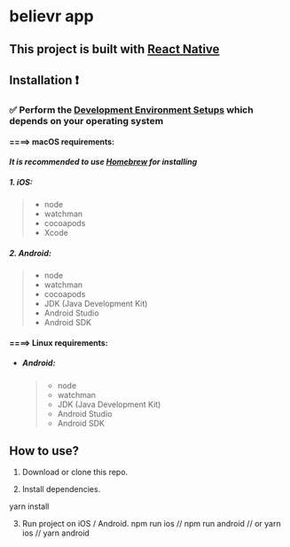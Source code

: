 # believr app

## This project is built with [React Native](https://reactnative.dev/)

## Installation :exclamation:
### :white_check_mark: Perform the [Development Environment Setups](https://reactnative.dev/docs/environment-setup) which depends on your operating system 

#### ====> macOS requirements:
__*It is recommended to use [Homebrew](https://brew.sh/) for installing*__
##### 1.  iOS:
   > * node
   > * watchman
   > * cocoapods
   > * Xcode
##### 2. Android:
   > * node
   > * watchman
   > * cocoapods
   > * JDK (Java Development Kit)
   > * Android Studio
   > * Android SDK
 
#### ====> Linux requirements:
* ##### Android:
   > * node
   > * watchman
   > * JDK (Java Development Kit)
   > * Android Studio 
   > * Android SDK  
   
## How to use?

1. Download or clone this repo.

2. Install dependencies.

yarn install

3. Run project on iOS / Android.
 npm run ios // npm run android
 // or
 yarn ios // yarn android

